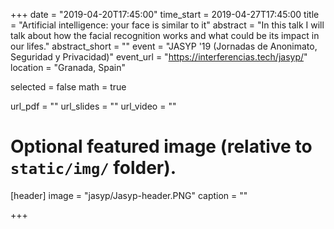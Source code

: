 +++
date = "2019-04-20T17:45:00"
time_start = 2019-04-27T17:45:00
title = "Artificial intelligence: your face is similar to it"
abstract = "In this talk I will talk about how the facial recognition works and what could be its impact in our lifes."
abstract_short = ""
event = "JASYP '19 (Jornadas de Anonimato, Seguridad y Privacidad)"
event_url = "https://interferencias.tech/jasyp/"
location = "Granada, Spain"

selected = false
math = true

url_pdf = ""
url_slides = ""
url_video = ""

# Optional featured image (relative to `static/img/` folder).
[header]
image = "jasyp/Jasyp-header.PNG"
caption = ""

+++
